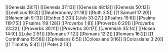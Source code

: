 [[Genesis 28:7]]
[[Genesis 37:13]]
[[Genesis 48:12]]
[[Genesis 50:12]]
[[Leviticus 19:3]]
[[Deuteronomy 21:18]]
[[Ruth 3:5]]
[[1 Samuel 17:20]]
[[Nehemiah 9:13]]
[[Esther 2:20]]
[[Job 33:27]]
[[Psalms 19:8]]
[[Psalms 119:75]]
[[Psalms 119:128]]
[[Proverbs 1:8]]
[[Proverbs 6:20]]
[[Proverbs 23:22]]
[[Proverbs 30:11]]
[[Proverbs 30:17]]
[[Jeremiah 35:14]]
[[Hosea 14:9]]
[[Luke 2:51]]
[[Romans 7:12]]
[[Romans 12:2]]
[[Romans 16:2]]
[[1 Corinthians 15:58]]
[[Ephesians 6:5]]
[[Colossians 3:16]]
[[Colossians 3:20]]
[[1 Timothy 5:4]]
[[1 Peter 2:13]]
